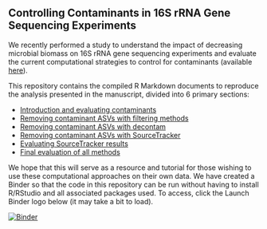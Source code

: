 ## Controlling Contaminants in 16S rRNA Gene Sequencing Experiments

We recently performed a study to understand the impact of decreasing microbial biomass on 16S rRNA gene sequencing experiments and evaluate the current computational strategies to control for contaminants (available [here](https://msystems.asm.org/content/4/4/e00290-19)).

This repository contains the compiled R Markdown documents to reproduce the analysis presented in the manuscript, divided into 6 primary sections:

* [Introduction and evaluating contaminants](https://lakarstens.github.io/ControllingContaminants16S/Analyses/ControllingContaminants16S.html)
* [Removing contaminant ASVs with filtering methods](https://lakarstens.github.io/ControllingContaminants16S/Analyses/ControllingContaminants16S_Filtering.html)
* [Removing contaminant ASVs with decontam](https://lakarstens.github.io/ControllingContaminants16S/Analyses/ControllingContaminants16S_decontam.html)
* [Removing contaminant ASVs with SourceTracker](https://lakarstens.github.io/ControllingContaminants16S/Analyses/ControllingContaminants16S_SourceTrackerPrep.html)
* [Evaluating SourceTracker results](https://lakarstens.github.io/ControllingContaminants16S/Analyses/ControllingContaminants16S_SourceTracker.html)
* [Final evaluation of all methods](https://lakarstens.github.io/ControllingContaminants16S/Analyses/ControllingContaminantsResults.html)

We hope that this will serve as a resource and tutorial for those wishing to use these computational approaches on their own data. We have created a Binder so that the code in this repository can be run without having to install R/RStudio and all associated packages used. To access, click the Launch Binder logo below (it may take a bit to load). 

[![Binder](https://mybinder.org/badge_logo.svg)](https://mybinder.org/v2/gh/lakarstens/ControllingContaminantsBinder/master)

